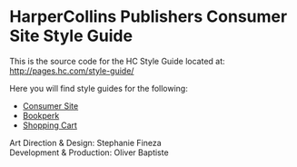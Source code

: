 HarperCollins Publishers Consumer Site Style Guide
==================================================

This is the source code for the HC Style Guide
located at:
http://pages.hc.com/style-guide/

Here you will find style guides for the following:
* [Consumer Site](http://pages.hc.com/style-guide/)
* [Bookperk](http://pages.hc.com/style-guide/bookperk/)
* [Shopping Cart](http://pages.hc.com/style-guide/shopping-cart/)

Art Direction & Design: Stephanie Fineza  
Development & Production: Oliver Baptiste
